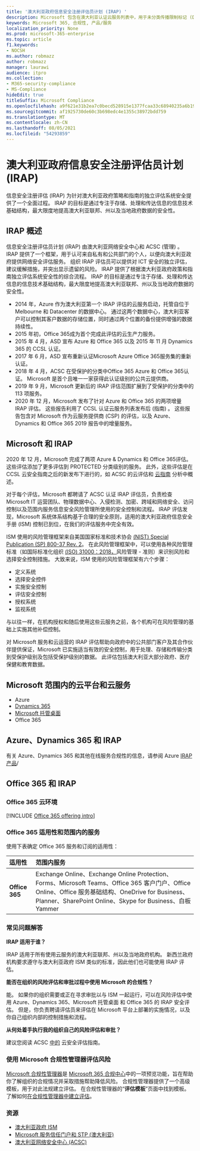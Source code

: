 ```yaml
---
title: '澳大利亚政府信息安全注册评估员计划 (IRAP) '
description: Microsoft 包含在澳大利亚认证云服务列表中，用于未分类传播限制标记 (DLM) 和澳大利亚网络安全中心 (ACSC) 基于 IRAP 评估和认证的受保护数据。
keywords: Microsoft 365, 合规性, 产品/服务
localization_priority: None
ms.prod: microsoft-365-enterprise
ms.topic: article
f1.keywords:
- NOCSH
ms.author: robmazz
author: robmazz
manager: laurawi
audience: itpro
ms.collection:
- M365-security-compliance
- MS-Compliance
hideEdit: true
titleSuffix: Microsoft Compliance
ms.openlocfilehash: a9f621e31b2ea7c0becd528915e1377fcaa33c68940235a6b195139a61c824c0
ms.sourcegitcommit: af1925730de60c3b698edc4e1355c38972bdd759
ms.translationtype: MT
ms.contentlocale: zh-CN
ms.lasthandoff: 08/05/2021
ms.locfileid: "54293859"
---
```

# <a name="australian-government-information-security-registered-assessor-program-irap"></a>澳大利亚政府信息安全注册评估员计划 (IRAP) 

信息安全注册评估 (IRAP) 为针对澳大利亚政府策略和指南的独立评估系统安全提供了一个全面过程。 IRAP 的目标是通过专注于存储、处理和传达信息的信息技术基础结构，最大限度地提高澳大利亚联邦、州以及当地政府数据的安全性。

## <a name="irap-overview"></a>IRAP 概述

信息安全注册评估员计划 (IRAP) 由澳大利亚网络安全中心和 ACSC (管理) 。 IRAP 提供了一个框架，用于认可来自私有和公共部门的个人，以便向澳大利亚政府提供网络安全评估服务。 组织 IRAP 评估员可以提供对 ICT 安全的独立评估，建议缓解措施，并突出显示遗留的风险。 IRAP 提供了根据澳大利亚政府政策和指南独立评估系统安全性的综合流程。 IRAP 的目标是通过专注于存储、处理和传达信息的信息技术基础结构，最大限度地提高澳大利亚联邦、州以及当地政府数据的安全性。

- 2014 年，Azure 作为澳大利亚第一个 IRAP 评估的云服务启动，托管自位于 Melbourne 和 Datacenter 的数据中心。 通过这两个数据中心，澳大利亚客户可以控制其客户数据的存储位置，同时通过两个位置的备份提供增强的数据持续性。
- 2015 年初，Office 365成为首个完成此评估的云生产力服务。
- 2015 年 4 月，ASD 宣布 Azure 和 Office 365 以及 2015 年 11 月 Dynamics 365 的 CCSL 认证。
- 2017 年 6 月，ASD 宣布重新认证Microsoft Azure Office 365服务集的重新认证。
- 2018 年 4 月，ACSC 在受保护的分类中Office 365 Azure 和 Office 365认证。 Microsoft 是首个且唯一一家获得此认证级别的公共云提供商。
- 2019 年 9 月，Microsoft 更新后的 IRAP 评估范围扩展到了受保护的分类中的 113 项服务。
- 2020 年 12 月，Microsoft 发布了针对 Azure 和 Office 365 的两项增量 IRAP 评估。 这些报告利用了 CCSL 认证云服务列表发布后 (指南) 。 这些报告包含对 Microsoft 作为云服务提供商 (CSP) 的评估，以及 Azure、Dynamics 和 Office 365 2019 报告中的增量服务。

## <a name="microsoft-and-irap"></a>Microsoft 和 IRAP

2020 年 12 月，Microsoft 完成了两项 Azure & Dynamics 和 Office 365评估。 这些评估添加了更多评估到 PROTECTED 分类级别的服务。 此外，这些评估是在 CCSL 云安全指南之后的新发布下进行的，如 ACSC 的云评估和 [云指南](https://www.cyber.gov.au/acsc/government/cloud-security-guidance) 分析中概述。

对于每个评估，Microsoft 都聘请了 ACSC 认证 IRAP 评估员，负责检查 Microsoft IT 运营团队、物理数据中心、入侵检测、加密、跨域和网络安全、访问控制以及范围内服务信息安全风险管理所使用的安全控制和流程。 IRAP 评估发现，Microsoft 系统体系结构基于合理的安全原则，适用的澳大利亚政府信息安全手册 (ISM) 控制已到位，在我们的评估服务中完全有效。

ISM 使用的风险管理框架来自美国国家标准和技术协会 [ (NIST) Special Publication (SP) 800-37 Rev. 2](https://csrc.nist.gov/publications/detail/sp/800-37/rev-2/final)。 在此风险管理框架中，可以使用各种风险管理标准（如国际标准化组织 [ (ISO) 31000：2018，](https://www.iso.org/standard/65694.html)风险管理 - 准则）来识别风险和选择安全控制措施。 大致来说，ISM 使用的风险管理框架有六个步骤：

- 定义系统
- 选择安全控件
- 实施安全控制
- 评估安全控制
- 授权系统
- 监视系统

与以往一样，在机构授权和随后使用这些云服务之前，各个机构可在风险管理的基础上实施其他补偿控制。

对 Microsoft 服务和云运营的 IRAP 评估帮助向政府中的公共部门客户及其合作伙伴提供保证，Microsoft 已实施适当有效的安全控制，用于处理、存储和传输分类到受保护级别及包括受保护级别的数据。 此评估包括澳大利亚大部分政府、医疗保健和教育数据。

## <a name="microsoft-in-scope-cloud-platforms--services"></a>Microsoft 范围内的云平台和云服务

- Azure
- [Dynamics 365](https://aka.ms/d365-compliance-list)
- [Microsoft 托管桌面](/microsoft-365/managed-desktop/intro/compliance)
- Office 365

## <a name="azure-dynamics-365-and-irap"></a>Azure、Dynamics 365 和 IRAP

有关 Azure、Dynamics 365 和其他在线服务合规性的信息，请参阅 Azure [IRAP 产品](/azure/compliance/offerings/offering-australia-irap)/

## <a name="office-365-and-irap"></a>Office 365 和 IRAP

### <a name="office-365-cloud-environments"></a>Office 365 云环境

[!INCLUDE [Office 365 offering intro](../includes/o365-offering-introduction.md)]

### <a name="office-365-applicability-and-in-scope-services"></a>Office 365 适用性和范围内的服务

使用下表确定 Office 365 服务和订阅的适用性：

| **适用性** | **范围内服务** |
|:------------------|:----------------------|
| **Office 365** | Exchange Online、Exchange Online Protection、Forms、Microsoft Teams、Office 365 客户门户、Office Online、Office 服务基础结构、OneDrive for Business、Planner、SharePoint Online、Skype for Business、白板Yammer |

### <a name="frequently-asked-questions"></a>常见问题解答

**IRAP 适用于谁？**

IRAP 适用于所有使用云服务的澳大利亚联邦、州以及当地政府机构。 新西兰政府机构要求遵守与澳大利亚政府 ISM 类似的标准，因此他们也可能使用 IRAP 评估。

**能否在组织的风险评估和审批过程中使用 Microsoft 的合规性？**

能。 如果你的组织需要或正在寻求审批以与 ISM 一起运行，可以在风险评估中使用 Azure、Dynamics 365、Microsoft 托管桌面 和 Office 365 的 IRAP 安全评估。 但是，你负责聘请评估员来评估在 Microsoft 平台上部署的实施情况，以及你自己组织内部的控制措施和流程。

**从何处着手执行我的组织自己的风险评估和审批？**

建议您阅读 ACSC [中的](https://www.cyber.gov.au/acsc/government/cloud-security-guidance) 云安全评估指南。

### <a name="use-microsoft-compliance-manager-to-assess-your-risk"></a>使用 Microsoft 合规性管理器评估风险

[Microsoft 合规性管理器](/microsoft-365/compliance/compliance-manager)是 [Microsoft 365 合规中心](/microsoft-365/compliance/microsoft-365-compliance-center)中的一项预览功能，旨在帮助你了解组织的合规情况并采取措施帮助降低风险。 合规性管理器提供了一个高级模板，用于对此法规建立评估。 在合规性管理器的“**评估模板**”页面中找到模板。 了解如何[在合规性管理器中建立评估](/microsoft-365/compliance/compliance-manager-assessments)。

### <a name="resources"></a>资源

- [澳大利亚政府 ISM](https://acsc.gov.au/infosec/ism/index.htm)
- [Microsoft 服务信任门户和 STP (澳大利亚) ](https://aka.ms/au-irap)
- [澳大利亚网络安全中心 (ACSC) ](https://www.cyber.gov.au)
